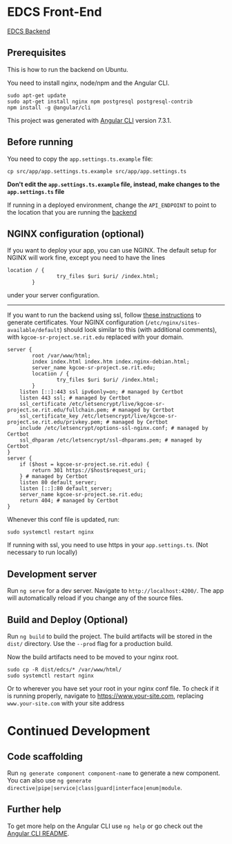 # EDCS Front-End
[EDCS Backend](https://github.com/Jss7268/KGCOESeniorProjectAPI)

## Prerequisites
This is how to run the backend on Ubuntu.

You need to install nginx, node/npm and the Angular CLI.
```
sudo apt-get update
sudo apt-get install nginx npm postgresql postgresql-contrib
npm install -g @angular/cli
```

This project was generated with [Angular CLI](https://github.com/angular/angular-cli) version 7.3.1.

## Before running
You need to copy the `app.settings.ts.example` file:
```
cp src/app/app.settings.ts.example src/app/app.settings.ts
```
__Don't edit the `app.settings.ts.example` file, instead, make changes to the `app.settings.ts` file__

If running in a deployed environment, change the `API_ENDPOINT` to point to the location that you are running the [backend](https://github.com/Jss7268/KGCOESeniorProjectAPI)

## NGINX configuration (optional)

If you want to deploy your app, you can use NGINX. The default setup for NGINX will work fine, except you need to have the lines
```
location / {
                try_files $uri $uri/ /index.html;
        }
```
under your server configuration.

---
If you want to run the backend using ssl, follow [these instructions](https://www.nginx.com/blog/using-free-ssltls-certificates-from-lets-encrypt-with-nginx/) to generate certificates.
Your NGINX configuration (`/etc/nginx/sites-available/default`) should look similar to this (with additional comments), with `kgcoe-sr-project.se.rit.edu` replaced with your domain.
```
server {
        root /var/www/html;
        index index.html index.htm index.nginx-debian.html;
        server_name kgcoe-sr-project.se.rit.edu;
        location / {
                try_files $uri $uri/ /index.html;
        }
    listen [::]:443 ssl ipv6only=on; # managed by Certbot
    listen 443 ssl; # managed by Certbot
    ssl_certificate /etc/letsencrypt/live/kgcoe-sr-project.se.rit.edu/fullchain.pem; # managed by Certbot
    ssl_certificate_key /etc/letsencrypt/live/kgcoe-sr-project.se.rit.edu/privkey.pem; # managed by Certbot
    include /etc/letsencrypt/options-ssl-nginx.conf; # managed by Certbot
    ssl_dhparam /etc/letsencrypt/ssl-dhparams.pem; # managed by Certbot
}
server {
    if ($host = kgcoe-sr-project.se.rit.edu) {
        return 301 https://$host$request_uri;
    } # managed by Certbot
    listen 80 default_server;
    listen [::]:80 default_server;
    server_name kgcoe-sr-project.se.rit.edu;
    return 404; # managed by Certbot
}
```
Whenever this conf file is updated, run:
```
sudo systemctl restart nginx
```
If running with ssl, you need to use https in your `app.settings.ts`. (Not necessary to run locally)

## Development server

Run `ng serve` for a dev server. Navigate to `http://localhost:4200/`. The app will automatically reload if you change any of the source files.

## Build and Deploy (Optional)

Run `ng build` to build the project. The build artifacts will be stored in the `dist/` directory. Use the `--prod` flag for a production build.

Now the build artifacts need to be moved to your nginx root.
```
sudo cp -R dist/edcs/* /var/www/html/
sudo systemctl restart nginx
```
Or to wherever you have set your root in your nginx conf file.
To check if it is running properly, navigate to https://www.your-site.com, replacing `www.your-site.com` with your site address

# Continued Development

## Code scaffolding

Run `ng generate component component-name` to generate a new component. You can also use `ng generate directive|pipe|service|class|guard|interface|enum|module`.

## Further help

To get more help on the Angular CLI use `ng help` or go check out the [Angular CLI README](https://github.com/angular/angular-cli/blob/master/README.md).
